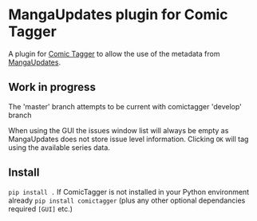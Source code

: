 # MangaUpdates plugin for Comic Tagger

A plugin for [Comic Tagger](https://github.com/comictagger/comictagger/releases) to allow the use of the metadata from [MangaUpdates](https://mangaupdates.com).

## Work in progress

The 'master' branch attempts to be current with comictagger 'develop' branch

When using the GUI the issues window list will always be empty as MangaUpdates does not store issue level information. Clicking `OK` will tag using the available series data.

## Install

`pip install .`
If ComicTagger is not installed in your Python environment already `pip install comictagger` (plus any other optional dependancies required `[GUI]` etc.)
